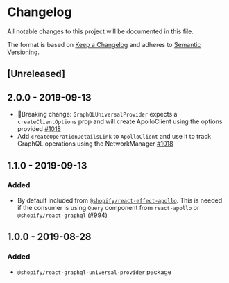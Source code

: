 # Changelog

All notable changes to this project will be documented in this file.

The format is based on [Keep a Changelog](http://keepachangelog.com/en/1.0.0/)
and adheres to [Semantic Versioning](http://semver.org/spec/v2.0.0.html).

## [Unreleased]

## 2.0.0 - 2019-09-13

- 🛑Breaking change: `GraphQLUniversalProvider` expects a `createClientOptions` prop and will create ApolloClient using the options provided [#1018](https://github.com/Shopify/quilt/pull/1018)
- Add `createOperationDetailsLink` to `ApolloClient` and use it to track GraphQL operations using the NetworkManager [#1018](https://github.com/Shopify/quilt/pull/1018)

## 1.1.0 - 2019-09-13

### Added

- By default included <ApolloBridge /> from [`@shopify/react-effect-apollo`](../react-effect-apollo). This is needed if the consumer is using `Query` component from `react-apollo` or `@shopify/react-graphql` ([#994](https://github.com/Shopify/quilt/pull/994))

## 1.0.0 - 2019-08-28

### Added

- `@shopify/react-graphql-universal-provider` package
